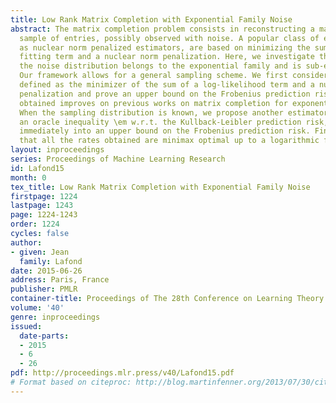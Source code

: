 ```yaml
---
title: Low Rank Matrix Completion with Exponential Family Noise
abstract: The matrix completion problem consists in reconstructing a matrix from a
  sample of entries, possibly observed with noise. A popular class of estimator, known
  as nuclear norm penalized estimators, are based on minimizing the sum of a data
  fitting term and a nuclear norm penalization. Here, we investigate the case where
  the noise distribution belongs to the exponential family and is sub-exponential.
  Our framework allows for a general sampling scheme. We first consider an estimator
  defined as the minimizer of the sum of a log-likelihood term and a nuclear norm
  penalization and prove an upper bound on the Frobenius prediction risk. The rate
  obtained improves on previous works on matrix completion for exponential family.
  When the sampling distribution is known, we propose another estimator and prove
  an oracle inequality \em w.r.t. the Kullback-Leibler prediction risk, which translates
  immediately into an upper bound on the Frobenius prediction risk. Finally, we show
  that all the rates obtained are minimax optimal up to a logarithmic factor.
layout: inproceedings
series: Proceedings of Machine Learning Research
id: Lafond15
month: 0
tex_title: Low Rank Matrix Completion with Exponential Family Noise
firstpage: 1224
lastpage: 1243
page: 1224-1243
order: 1224
cycles: false
author:
- given: Jean
  family: Lafond
date: 2015-06-26
address: Paris, France
publisher: PMLR
container-title: Proceedings of The 28th Conference on Learning Theory
volume: '40'
genre: inproceedings
issued:
  date-parts:
  - 2015
  - 6
  - 26
pdf: http://proceedings.mlr.press/v40/Lafond15.pdf
# Format based on citeproc: http://blog.martinfenner.org/2013/07/30/citeproc-yaml-for-bibliographies/
---
```

